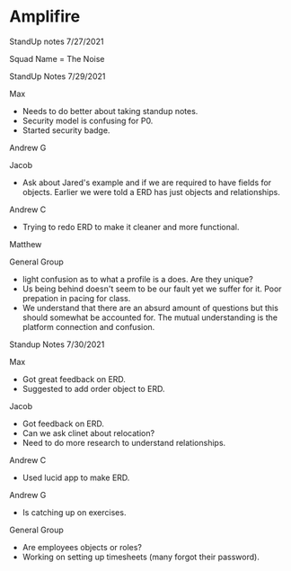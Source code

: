 # Amplifire

StandUp notes
7/27/2021

Squad Name = The Noise


StandUp Notes
7/29/2021

Max
- Needs to do better about taking standup notes.
- Security model is confusing for P0.
- Started security badge.

Andrew G

Jacob
- Ask about Jared's example and if we are required to have fields for objects. Earlier we were told a ERD has just objects and relationships.

Andrew C
- Trying to redo ERD to make it cleaner and more functional.

Matthew

General Group
- light confusion as to what a profile is a does. Are they unique?
- Us being behind doesn't seem to be our fault yet we suffer for it. Poor prepation in pacing for class. 
- We understand that there are an absurd amount of questions but this should somewhat be accounted for. The mutual understanding is the platform connection and confusion. 

Standup Notes 7/30/2021

Max
- Got great feedback on ERD.
- Suggested to add order object to ERD.

Jacob
- Got feedback on ERD.
- Can we ask clinet about relocation?
- Need to do more research to understand relationships.

Andrew C
- Used lucid app to make ERD.

Andrew G
- Is catching up on exercises.

General Group
- Are employees objects or roles?
- Working on setting up timesheets (many forgot their password).
